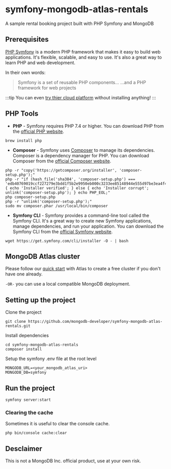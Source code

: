 # symfony-mongodb-atlas-rentals

A sample rental booking project built with PHP Symfony and MongoDB 

## Prerequisites
[PHP Symfony](https://symfony.com/) is a modern PHP framework that makes it easy to build web applications. It's flexible, scalable, and easy to use. It's also a great way to learn PHP and web development.

In their own words:

>Symfony is a set of reusable PHP components... ...and a PHP framework for web projects

:::tip
You can even [try thier cloud platform](https://symfony.com/cloud/) without installing anything!
:::

## PHP Tools

- **PHP** - Symfony requires PHP 7.4 or higher. You can download PHP from the [official PHP website](https://www.php.net/downloads).
```
brew install php
```
- **Composer** - Symfony uses [Composer](https://getcomposer.org/) to manage its dependencies. Composer is a dependency manager for PHP. You can download Composer from the [official Composer website](https://getcomposer.org/download/).
```
php -r "copy('https://getcomposer.org/installer', 'composer-setup.php');"
php -r "if (hash_file('sha384', 'composer-setup.php') === 'edb40769019ccf227279e3bdd1f5b2e9950eb000c3233ee85148944e555d97be3ea4f40c3c2fe73b22f875385f6a5155') { echo 'Installer verified'; } else { echo 'Installer corrupt'; unlink('composer-setup.php'); } echo PHP_EOL;"
php composer-setup.php
php -r "unlink('composer-setup.php');"
sudo mv composer.phar /usr/local/bin/composer
```
- **Symfony CLI** - Symfony provides a command-line tool called the Symfony CLI. It's a great way to create new Symfony applications, manage dependencies, and run your application. You can download the Symfony CLI from the [official Symfony website](https://symfony.com/download).
```
wget https://get.symfony.com/cli/installer -O - | bash
```


## MongoDB Atlas cluster

Please follow our [quick start](https://www.mongodb.com/docs/atlas/getting-started/) with Atlas to create a free cluster if you don't have one already.

`-OR-` you can use a local compatible MongoDB deployment.

## Setting up the project

Clone the project
```
git clone https://github.com/mongodb-developer/symfony-mongodb-atlas-rentals.git
```

Install dependencies
```
cd symfony-mongodb-atlas-rentals
composer install
```

Setup the symfony .env file at the root level
```
MONGODB_URL=<your_mongodb_atlas_uri>
MONGODB_DB=symfony
```

## Run the project
```
symfony server:start
```

### Clearing the cache

Sometimes it is useful to clear the console cache.
```
php bin/console cache:clear
```

## Desclaimer 

This is not a MongoDB Inc. official product, use at your own risk.




